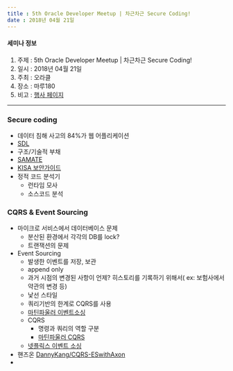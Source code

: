 ```yaml
---
title : 5th Oracle Developer Meetup | 차근차근 Secure Coding!
date : 2018년 04월 21일
---
```


#### 세미나 정보
1. 주제 : 5th Oracle Developer Meetup | 차근차근 Secure Coding!
2. 일시 : 2018년 04월 21일
3. 주최 : 오라클
4. 장소 : 마루180
5. 비고 : [행사 페이지](https://www.meetup.com/ko-KR/OracleDeveloperKR/events/249373792/)

---

### Secure coding
* 데이터 침해 사고의 84%가 웹 어플리케이션
* [SDL](https://www.microsoft.com/en-us/sdl)
* 구조/기술적 부채
* [SAMATE](https://samate.nist.gov/Main_Page.html)
* [KISA 보안가이드](http://www.kisa.or.kr/public/laws/laws3.jsp)
* 정적 코드 분석기
    * 런타임 모사
    * 소스코드 분석

### CQRS & Event Sourcing
* 마이크로 서비스에서 데이터베이스 문제
    * 분산된 환경에서 각각의 DB를 lock?
    * 트랜잭션의 문제
* Event Sourcing
    * 발생한 이벤트를 저장, 보관
    * append only
    * 과거 시점의 변경된 사항이 언제? 히스토리를 기록하기 위해서( ex: 보험사에서 약관의 변경 등)
    * 낯선 스타일
    * 쿼리기반의 한계로 CQRS를 사용
    * [마틴파울러 이벤트소싱](https://martinfowler.com/eaaDev/EventSourcing.html)
    * CQRS
        * 명령과 쿼리의 역할 구분
        * [마틴파울러 CQRS](https://martinfowler.com/bliki/CQRS.html)
    * [넷플릭스 이벤트 소싱](https://medium.com/netflix-techblog/scaling-event-sourcing-for-netflix-downloads-episode-1-6bc1595c5595)
* 핸즈온
[DannyKang/CQRS-ESwithAxon](https://github.com/DannyKang/CQRS-ESwithAxon)
*
